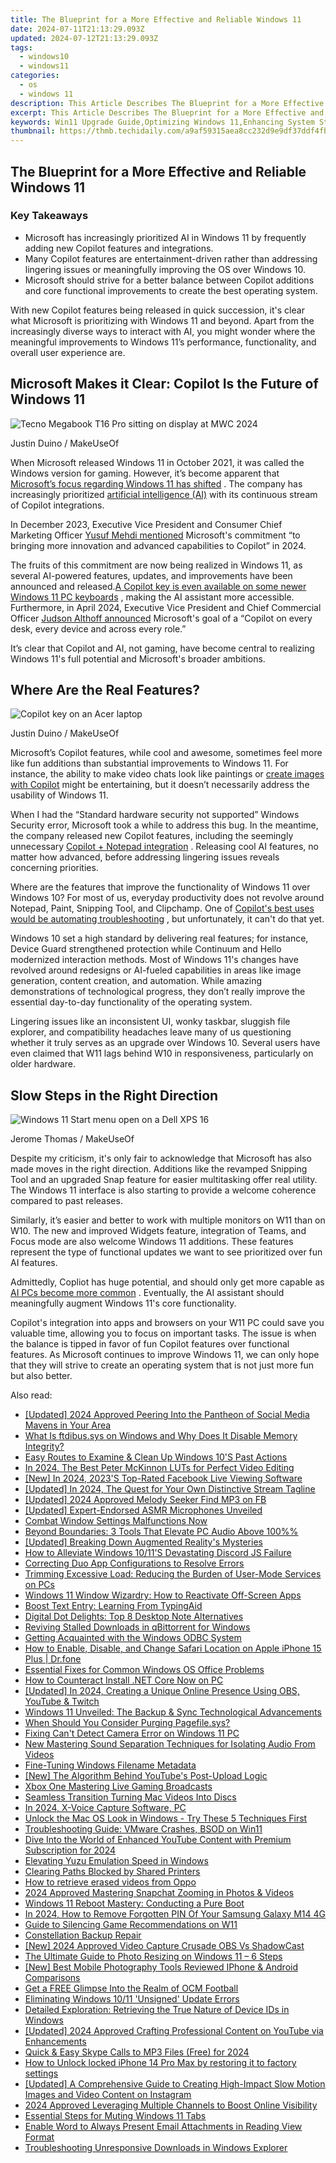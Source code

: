 ```yaml
---
title: The Blueprint for a More Effective and Reliable Windows 11
date: 2024-07-11T21:13:29.093Z
updated: 2024-07-12T21:13:29.093Z
tags:
  - windows10
  - windows11
categories:
  - os
  - windows 11
description: This Article Describes The Blueprint for a More Effective and Reliable Windows 11
excerpt: This Article Describes The Blueprint for a More Effective and Reliable Windows 11
keywords: Win11 Upgrade Guide,Optimizing Windows 11,Enhancing System Stability,Boosting OS Performance,Reliable Windows Update,Effective 11X Tech Blueprint,Streamlined Windows 11 Install
thumbnail: https://thmb.techidaily.com/a9af59315aea8cc232d9e9df37ddf4fb252ec7cdb030d740feb1460fb864db26.jpg
---
```


## The Blueprint for a More Effective and Reliable Windows 11

### Key Takeaways

* Microsoft has increasingly prioritized AI in Windows 11 by frequently adding new Copilot features and integrations.
* Many Copilot features are entertainment-driven rather than addressing lingering issues or meaningfully improving the OS over Windows 10.
* Microsoft should strive for a better balance between Copilot additions and core functional improvements to create the best operating system.

 With new Copilot features being released in quick succession, it's clear what Microsoft is prioritizing with Windows 11 and beyond. Apart from the increasingly diverse ways to interact with AI, you might wonder where the meaningful improvements to Windows 11’s performance, functionality, and overall user experience are.

## Microsoft Makes it Clear: Copilot Is the Future of Windows 11

![Tecno Megabook T16 Pro sitting on display at MWC 2024](https://thmb.techidaily.com/d2e4e8d37dd44251b856b042284c1dfc0b019c21a2404b925ef4f20286104a39.jpg)

 Justin Duino / MakeUseOf

 When Microsoft released Windows 11 in October 2021, it was called the Windows version for gaming. However, it’s become apparent that [Microsoft’s focus regarding Windows 11 has shifted](https://www.makeuseof.com/future-of-windows-11-ai/) . The company has increasingly prioritized [artificial intelligence (AI)](https://www.makeuseof.com/artificial-intelligence-ai-simple-terms/) with its continuous stream of Copilot integrations.

 In December 2023, Executive Vice President and Consumer Chief Marketing Officer [Yusuf Mehdi mentioned](https://blogs.microsoft.com/blog/2023/12/05/celebrating-the-first-year-of-copilot-with-significant-new-innovations/) Microsoft's commitment “to bringing more innovation and advanced capabilities to Copilot” in 2024.

 The fruits of this commitment are now being realized in Windows 11, as several AI-powered features, updates, and improvements have been announced and released.[A Copilot key is even available on some newer Windows 11 PC keyboards](https://www.makeuseof.com/microsofts-copilot-key-windows-11-pc/) , making the AI assistant more accessible. Furthermore, in April 2024, Executive Vice President and Chief Commercial Officer [Judson Althoff announced](https://blogs.microsoft.com/blog/2024/04/24/leading-in-the-era-of-ai-how-microsofts-platform-differentiation-and-copilot-empowerment-are-driving-ai-transformation/) Microsoft's goal of a “Copilot on every desk, every device and across every role.”

 It’s clear that Copilot and AI, not gaming, have become central to realizing Windows 11's full potential and Microsoft's broader ambitions.

## Where Are the Real Features?

![Copilot key on an Acer laptop](https://thmb.techidaily.com/f780668281f43de469309d641324f16afda3a68eb738e8c283227d7e47f57830.jpg)

 Justin Duino / MakeUseOf

 Microsoft’s Copilot features, while cool and awesome, sometimes feel more like fun additions than substantial improvements to Windows 11\. For instance, the ability to make video chats look like paintings or [create images with Copilot](https://www.makeuseof.com/how-use-bing-image-creator-free/) might be entertaining, but it doesn’t necessarily address the usability of Windows 11.

 When I had the “Standard hardware security not supported” Windows Security error, Microsoft took a while to address this bug. In the meantime, the company released new Copilot features, including the seemingly unnecessary [Copilot + Notepad integration](https://www.makeuseof.com/supercharge-notepad-copilot/) . Releasing cool AI features, no matter how advanced, before addressing lingering issues reveals concerning priorities.

 Where are the features that improve the functionality of Windows 11 over Windows 10? For most of us, everyday productivity does not revolve around Notepad, Paint, Snipping Tool, and Clipchamp. One of [Copilot's best uses would be automating troubleshooting](https://www.makeuseof.com/copilot-fix-problems-in-windows/) , but unfortunately, it can't do that yet.

 Windows 10 set a high standard by delivering real features; for instance, Device Guard strengthened protection while Continuum and Hello modernized interaction methods. Most of Windows 11's changes have revolved around redesigns or AI-fueled capabilities in areas like image generation, content creation, and automation. While amazing demonstrations of technological progress, they don’t really improve the essential day-to-day functionality of the operating system.

 Lingering issues like an inconsistent UI, wonky taskbar, sluggish file explorer, and compatibility headaches leave many of us questioning whether it truly serves as an upgrade over Windows 10\. Several users have even claimed that W11 lags behind W10 in responsiveness, particularly on older hardware.

## Slow Steps in the Right Direction

![Windows 11 Start menu open on a Dell XPS 16](https://thmb.techidaily.com/7893aa47861abae86c2201349f48204a58f66be5a4db0cfc4bb799b623cb07e4.jpg)

 Jerome Thomas / MakeUseOf

 Despite my criticism, it's only fair to acknowledge that Microsoft has also made moves in the right direction. Additions like the revamped Snipping Tool and an upgraded Snap feature for easier multitasking offer real utility. The Windows 11 interface is also starting to provide a welcome coherence compared to past releases.

 Similarly, it’s easier and better to work with multiple monitors on W11 than on W10\. The new and improved Widgets feature, integration of Teams, and Focus mode are also welcome Windows 11 additions. These features represent the type of functional updates we want to see prioritized over fun AI features.

 Admittedly, Copliot has huge potential, and should only get more capable as [AI PCs become more common](https://www.makeuseof.com/what-is-ai-pc/) . Eventually, the AI assistant should meaningfully augment Windows 11's core functionality.

 Copilot's integration into apps and browsers on your W11 PC could save you valuable time, allowing you to focus on important tasks. The issue is when the balance is tipped in favor of fun Copilot features over functional features. As Microsoft continues to improve Windows 11, we can only hope that they will strive to create an operating system that is not just more fun but also better.


<ins class="adsbygoogle"
     style="display:block"
     data-ad-format="autorelaxed"
     data-ad-client="ca-pub-7571918770474297"
     data-ad-slot="1223367746"></ins>



<ins class="adsbygoogle"
     style="display:block"
     data-ad-client="ca-pub-7571918770474297"
     data-ad-slot="8358498916"
     data-ad-format="auto"
     data-full-width-responsive="true"></ins>



<span class="atpl-alsoreadstyle">Also read:</span>
<div><ul>
<li><a href="https://instagram-videos.techidaily.com/updated-2024-approved-peering-into-the-pantheon-of-social-media-mavens-in-your-area/"><u>[Updated] 2024 Approved  Peering Into the Pantheon of Social Media Mavens in Your Area</u></a></li>
<li><a href="https://windows11.techidaily.com/what-is-ftdibussys-on-windows-and-why-does-it-disable-memory-integrity/"><u>What Is ftdibus.sys on Windows and Why Does It Disable Memory Integrity?</u></a></li>
<li><a href="https://windows11.techidaily.com/easy-routes-to-examine-and-clean-up-windows-10s-past-actions/"><u>Easy Routes to Examine & Clean Up Windows 10'S Past Actions</u></a></li>
<li><a href="https://ai-video-editing.techidaily.com/in-2024-the-best-peter-mckinnon-luts-for-perfect-video-editing/"><u>In 2024, The Best Peter McKinnon LUTs for Perfect Video Editing</u></a></li>
<li><a href="https://facebook-video-recording.techidaily.com/new-in-2024-2023s-top-rated-facebook-live-viewing-software/"><u>[New] In 2024, 2023'S Top-Rated Facebook Live Viewing Software</u></a></li>
<li><a href="https://tiktok-video-recordings.techidaily.com/updated-in-2024-the-quest-for-your-own-distinctive-stream-tagline/"><u>[Updated] In 2024, The Quest for Your Own Distinctive Stream Tagline</u></a></li>
<li><a href="https://facebook-clips.techidaily.com/updated-2024-approved-melody-seeker-find-mp3-on-fb/"><u>[Updated] 2024 Approved  Melody Seeker  Find MP3 on FB</u></a></li>
<li><a href="https://facebook-record-videos.techidaily.com/updated-expert-endorsed-asmr-microphones-unveiled/"><u>[Updated] Expert-Endorsed ASMR Microphones Unveiled</u></a></li>
<li><a href="https://windows11.techidaily.com/combat-window-settings-malfunctions-now/"><u>Combat Window Settings Malfunctions Now</u></a></li>
<li><a href="https://windows11.techidaily.com/beyond-boundaries-3-tools-that-elevate-pc-audio-above-100/"><u>Beyond Boundaries: 3 Tools That Elevate PC Audio Above 100%%</u></a></li>
<li><a href="https://extra-lessons.techidaily.com/updated-breaking-down-augmented-realitys-mysteries/"><u>[Updated] Breaking Down Augmented Reality's Mysteries</u></a></li>
<li><a href="https://windows11.techidaily.com/how-to-alleviate-windows-1011s-devastating-discord-js-failure/"><u>How to Alleviate Windows 10/11'S Devastating Discord JS Failure</u></a></li>
<li><a href="https://windows11.techidaily.com/correcting-duo-app-configurations-to-resolve-errors/"><u>Correcting Duo App Configurations to Resolve Errors</u></a></li>
<li><a href="https://windows11.techidaily.com/trimming-excessive-load-reducing-the-burden-of-user-mode-services-on-pcs/"><u>Trimming Excessive Load: Reducing the Burden of User-Mode Services on PCs</u></a></li>
<li><a href="https://windows11.techidaily.com/windows-11-window-wizardry-how-to-reactivate-off-screen-apps/"><u>Windows 11 Window Wizardry: How to Reactivate Off-Screen Apps</u></a></li>
<li><a href="https://windows11.techidaily.com/boost-text-entry-learning-from-typingaid/"><u>Boost Text Entry: Learning From TypingAid</u></a></li>
<li><a href="https://windows11.techidaily.com/digital-dot-delights-top-8-desktop-note-alternatives/"><u>Digital Dot Delights: Top 8 Desktop Note Alternatives</u></a></li>
<li><a href="https://win11.techidaily.com/reviving-stalled-downloads-in-qbittorrent-for-windows/"><u>Reviving Stalled Downloads in qBittorrent for Windows</u></a></li>
<li><a href="https://windows11.techidaily.com/getting-acquainted-with-the-windows-odbc-system/"><u>Getting Acquainted with the Windows ODBC System</u></a></li>
<li><a href="https://iphone-location.techidaily.com/how-to-enable-disable-and-change-safari-location-on-apple-iphone-15-plus-drfone-by-drfone-virtual-ios/"><u>How to Enable, Disable, and Change Safari Location on Apple iPhone 15 Plus | Dr.fone</u></a></li>
<li><a href="https://windows11.techidaily.com/essential-fixes-for-common-windows-os-office-problems/"><u>Essential Fixes for Common Windows OS Office Problems</u></a></li>
<li><a href="https://windows11.techidaily.com/how-to-counteract-install-net-core-now-on-pc/"><u>How to Counteract Install .NET Core Now on PC</u></a></li>
<li><a href="https://on-screen-recording.techidaily.com/updated-in-2024-creating-a-unique-online-presence-using-obs-youtube-and-twitch/"><u>[Updated] In 2024, Creating a Unique Online Presence  Using OBS, YouTube & Twitch</u></a></li>
<li><a href="https://windows11.techidaily.com/windows-11-unveiled-the-backup-and-sync-technological-advancements/"><u>Windows 11 Unveiled: The Backup & Sync Technological Advancements</u></a></li>
<li><a href="https://windows11.techidaily.com/when-should-you-consider-purging-pagefilesys/"><u>When Should You Consider Purging Pagefile.sys?</u></a></li>
<li><a href="https://windows11.techidaily.com/fixing-cant-detect-camera-error-on-windows-11-pc/"><u>Fixing Can't Detect Camera Error on Windows 11 PC</u></a></li>
<li><a href="https://sound-optimizing.techidaily.com/new-mastering-sound-separation-techniques-for-isolating-audio-from-videos/"><u>New Mastering Sound Separation Techniques for Isolating Audio From Videos</u></a></li>
<li><a href="https://windows11.techidaily.com/fine-tuning-windows-filename-metadata/"><u>Fine-Tuning Windows Filename Metadata</u></a></li>
<li><a href="https://facebook-record-videos.techidaily.com/new-the-algorithm-behind-youtubes-post-upload-logic/"><u>[New] The Algorithm Behind YouTube's Post-Upload Logic</u></a></li>
<li><a href="https://desktop-recording.techidaily.com/xbox-one-mastering-live-gaming-broadcasts/"><u>Xbox One  Mastering Live Gaming Broadcasts</u></a></li>
<li><a href="https://extra-information.techidaily.com/seamless-transition-turning-mac-videos-into-discs/"><u>Seamless Transition  Turning Mac Videos Into Discs</u></a></li>
<li><a href="https://remote-screen-capture.techidaily.com/in-2024-x-voice-capture-software-pc/"><u>In 2024, X-Voice Capture Software, PC</u></a></li>
<li><a href="https://windows11.techidaily.com/unlock-the-mac-os-look-in-windows-try-these-5-techniques-first/"><u>Unlock the Mac OS Look in Windows - Try These 5 Techniques First</u></a></li>
<li><a href="https://windows11.techidaily.com/troubleshooting-guide-vmware-crashes-bsod-on-win11/"><u>Troubleshooting Guide: VMware Crashes, BSOD on Win11</u></a></li>
<li><a href="https://youtube-videos.techidaily.com/dive-into-the-world-of-enhanced-youtube-content-with-premium-subscription-for-2024/"><u>Dive Into the World of Enhanced YouTube Content with Premium Subscription for 2024</u></a></li>
<li><a href="https://windows11.techidaily.com/elevating-yuzu-emulation-speed-in-windows/"><u>Elevating Yuzu Emulation Speed in Windows</u></a></li>
<li><a href="https://windows11.techidaily.com/clearing-paths-blocked-by-shared-printers/"><u>Clearing Paths Blocked by Shared Printers</u></a></li>
<li><a href="https://blog-min.techidaily.com/how-to-retrieve-erased-videos-from-oppo-by-fonelab-android-recover-video/"><u>How to retrieve erased videos from Oppo</u></a></li>
<li><a href="https://extra-approaches.techidaily.com/2024-approved-mastering-snapchat-zooming-in-photos-and-videos/"><u>2024 Approved  Mastering Snapchat  Zooming in Photos & Videos</u></a></li>
<li><a href="https://windows11.techidaily.com/windows-11-reboot-mastery-conducting-a-pure-boot/"><u>Windows 11 Reboot Mastery: Conducting a Pure Boot</u></a></li>
<li><a href="https://android-unlock.techidaily.com/in-2024-how-to-remove-forgotten-pin-of-your-samsung-galaxy-m14-4g-by-drfone-android/"><u>In 2024, How to Remove Forgotten PIN Of Your Samsung Galaxy M14 4G</u></a></li>
<li><a href="https://windows11.techidaily.com/guide-to-silencing-game-recommendations-on-w11/"><u>Guide to Silencing Game Recommendations on W11</u></a></li>
<li><a href="https://data-recovery.techidaily.com/constellation-backup-repair/"><u>Constellation Backup Repair</u></a></li>
<li><a href="https://screen-activity-recording.techidaily.com/new-2024-approved-video-capture-crusade-obs-vs-shadowcast/"><u>[New] 2024 Approved  Video Capture Crusade  OBS Vs ShadowCast</u></a></li>
<li><a href="https://windows11.techidaily.com/the-ultimate-guide-to-photo-resizing-on-windows-11-6-steps/"><u>The Ultimate Guide to Photo Resizing on Windows 11 – 6 Steps</u></a></li>
<li><a href="https://extra-hints.techidaily.com/new-best-mobile-photography-tools-reviewed-iphone-and-android-comparisons/"><u>[New] Best Mobile Photography Tools Reviewed  IPhone & Android Comparisons</u></a></li>
<li><a href="https://windows11.techidaily.com/get-a-free-glimpse-into-the-realm-of-ocm-football/"><u>Get a FREE Glimpse Into the Realm of OCM Football</u></a></li>
<li><a href="https://windows11.techidaily.com/eliminating-windows-1011-unsigned-update-errors/"><u>Eliminating Windows 10/11 'Unsigned' Update Errors</u></a></li>
<li><a href="https://windows11.techidaily.com/detailed-exploration-retrieving-the-true-nature-of-device-ids-in-windows/"><u>Detailed Exploration: Retrieving the True Nature of Device IDs in Windows</u></a></li>
<li><a href="https://facebook-video-share.techidaily.com/updated-2024-approved-crafting-professional-content-on-youtube-via-enhancements/"><u>[Updated] 2024 Approved  Crafting Professional Content on YouTube via Enhancements</u></a></li>
<li><a href="https://screen-activity-recording.techidaily.com/quick-and-easy-skype-calls-to-mp3-files-free-for-2024/"><u>Quick & Easy Skype Calls to MP3 Files (Free) for 2024</u></a></li>
<li><a href="https://review-topics.techidaily.com/how-to-unlock-locked-iphone-14-pro-max-by-restoring-it-to-factory-settings-by-drfone-ios-unlock-ios-unlock/"><u>How to Unlock locked iPhone 14 Pro Max by restoring it to factory settings</u></a></li>
<li><a href="https://instagram-video-files.techidaily.com/updated-a-comprehensive-guide-to-creating-high-impact-slow-motion-images-and-video-content-on-instagram/"><u>[Updated] A Comprehensive Guide to Creating High-Impact Slow Motion Images and Video Content on Instagram</u></a></li>
<li><a href="https://youtube-stream.techidaily.com/2024-approved-leveraging-multiple-channels-to-boost-online-visibility/"><u>2024 Approved  Leveraging Multiple Channels to Boost Online Visibility</u></a></li>
<li><a href="https://windows11.techidaily.com/essential-steps-for-muting-windows-11-tabs/"><u>Essential Steps for Muting Windows 11 Tabs</u></a></li>
<li><a href="https://windows11.techidaily.com/enable-word-to-always-present-email-attachments-in-reading-view-format/"><u>Enable Word to Always Present Email Attachments in Reading View Format</u></a></li>
<li><a href="https://windows11.techidaily.com/troubleshooting-unresponsive-downloads-in-windows-explorer/"><u>Troubleshooting Unresponsive Downloads in Windows Explorer</u></a></li>
</ul></div>
